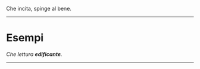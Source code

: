 Che incita, spinge al bene.

----------------------------------------------------------------

# Esempi
_Che lettura **edificante**._

----------------------------------------------------------------